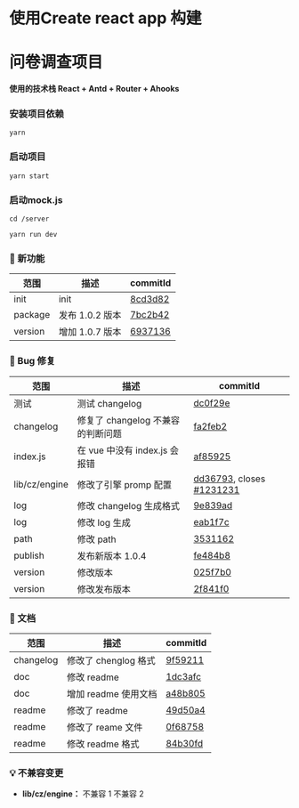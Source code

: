 # 使用Create react app 构建 

# 问卷调查项目

**使用的技术栈 React + Antd + Router + Ahooks**

### 安装项目依赖

`yarn`

### 启动项目

`yarn start`

### 启动mock.js

`cd /server`

`yarn run dev`

### 🌟 新功能

| 范围 | 描述 | commitId |
| --- | --- | --- |
| init | init | [8cd3d82](https://github.com/luoxue-victor/commitlint/commit/8cd3d82) |
| package | 发布 1.0.2 版本 | [7bc2b42](https://github.com/luoxue-victor/commitlint/commit/7bc2b42) |
| version | 增加 1.0.7 版本 | [6937136](https://github.com/luoxue-victor/commitlint/commit/6937136) |

### 🐛 Bug 修复

| 范围 | 描述 | commitId |
| --- | --- | --- |
| 测试 | 测试 changelog | [dc0f29e](https://github.com/luoxue-victor/commitlint/commit/dc0f29e) |
| changelog | 修复了 changelog 不兼容的判断问题 | [fa2feb2](https://github.com/luoxue-victor/commitlint/commit/fa2feb2) |
| index.js | 在 vue 中没有 index.js 会报错 | [af85925](https://github.com/luoxue-victor/commitlint/commit/af85925) |
| lib/cz/engine | 修改了引擎 promp 配置 | [dd36793](https://github.com/luoxue-victor/commitlint/commit/dd36793), closes [#1231231](https://github.com/luoxue-victor/commitlint/issues/1231231) |
| log | 修改 changelog 生成格式 | [9e839ad](https://github.com/luoxue-victor/commitlint/commit/9e839ad) |
| log | 修改 log 生成 | [eab1f7c](https://github.com/luoxue-victor/commitlint/commit/eab1f7c) |
| path | 修改 path | [3531162](https://github.com/luoxue-victor/commitlint/commit/3531162) |
| publish | 发布新版本 1.0.4 | [fe484b8](https://github.com/luoxue-victor/commitlint/commit/fe484b8) |
| version | 修改版本 | [025f7b0](https://github.com/luoxue-victor/commitlint/commit/025f7b0) |
| version | 修改发布版本 | [2f841f0](https://github.com/luoxue-victor/commitlint/commit/2f841f0) |

### 📝 文档

| 范围 | 描述 | commitId |
| --- | --- | --- |
| changelog | 修改了 chenglog 格式 | [9f59211](https://github.com/luoxue-victor/commitlint/commit/9f59211) |
| doc | 修改 readme | [1dc3afc](https://github.com/luoxue-victor/commitlint/commit/1dc3afc) |
| doc | 增加 readme 使用文档 | [a48b805](https://github.com/luoxue-victor/commitlint/commit/a48b805) |
| readme | 修改了 readme | [49d50a4](https://github.com/luoxue-victor/commitlint/commit/49d50a4) |
| readme | 修改了 reame 文件 | [0f68758](https://github.com/luoxue-victor/commitlint/commit/0f68758) |
| readme | 修改 readme 格式 | [84b30fd](https://github.com/luoxue-victor/commitlint/commit/84b30fd) |

### 💡 不兼容变更

- **lib/cz/engine：** 不兼容 1 不兼容 2
